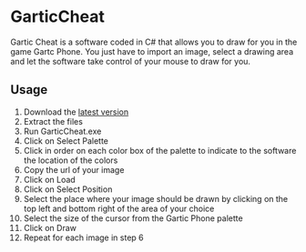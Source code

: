 # GarticCheat
Gartic Cheat is a software coded in C# that allows you to draw for you in the game Gartc Phone. You just have to import an image, select a drawing area and let the software take control of your mouse to draw for you.

## Usage
1. Download the [latest version](https://github.com/Av32000/GarticCheat/releases/latest)
2. Extract the files
3. Run GarticCheat.exe
4. Click on Select Palette
5. Click in order on each color box of the palette to indicate to the software the location of the colors
6. Copy the url of your image
7. Click on Load
8. Click on Select Position
9. Select the place where your image should be drawn by clicking on the top left and bottom right of the area of your choice
10. Select the size of the cursor from the Gartic Phone palette
11. Click on Draw
12. Repeat for each image in step 6
